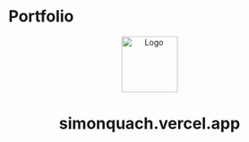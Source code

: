 # Portfolio

<div align="center">
  <img alt="Logo" src="[https://raw.githubusercontent.com/bchiang7/v4/main/src/images/logo.png](https://github.com/simon-quach/Portfolio/blob/main/client/public/portfolio-logo.svg?raw=true)" width="100" />
</div>
<h1 align="center">
  simonquach.vercel.app
</h1>
